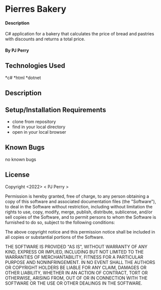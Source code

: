 # Pierres Bakery

#### Description 
C# application for a bakery that calculates the price of bread and pastries with discounts and returns a total price.

#### By PJ Perry

## Technologies Used

*c#
*html
*dotnet


## Description

## Setup/Installation Requirements

 * clone from repository
 * find in your local directory 
 * open in your local browser 


## Known Bugs

no known bugs

## License
Copyright <2022> < PJ Perry >

Permission is hereby granted, free of charge, to any person obtaining a copy of this software and associated documentation files (the "Software"), to deal in the Software without restriction, including without limitation the rights to use, copy, modify, merge, publish, distribute, sublicense, and/or sell copies of the Software, and to permit persons to whom the Software is furnished to do so, subject to the following conditions:

The above copyright notice and this permission notice shall be included in all copies or substantial portions of the Software.

THE SOFTWARE IS PROVIDED "AS IS", WITHOUT WARRANTY OF ANY KIND, EXPRESS OR IMPLIED, INCLUDING BUT NOT LIMITED TO THE WARRANTIES OF MERCHANTABILITY, FITNESS FOR A PARTICULAR PURPOSE AND NONINFRINGEMENT. IN NO EVENT SHALL THE AUTHORS OR COPYRIGHT HOLDERS BE LIABLE FOR ANY CLAIM, DAMAGES OR OTHER LIABILITY, WHETHER IN AN ACTION OF CONTRACT, TORT OR OTHERWISE, ARISING FROM, OUT OF OR IN CONNECTION WITH THE SOFTWARE OR THE USE OR OTHER DEALINGS IN THE SOFTWARE.